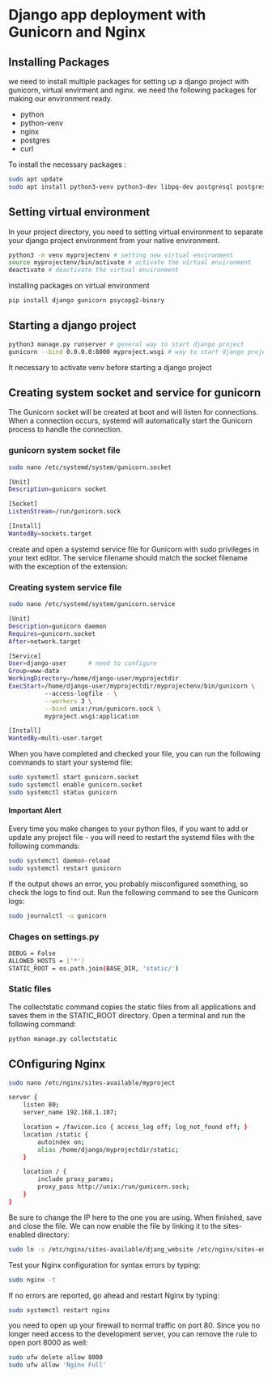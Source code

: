 # Django app deployment with Gunicorn and Nginx
## Installing Packages
we need to install multiple packages for setting up a django project with gunicorn, virtual envirment and nginx. we need the following packages  for making our environment ready.
- python
- python-venv
- nginx
- postgres
- curl

To install the necessary packages :
```sh
sudo apt update
sudo apt install python3-venv python3-dev libpq-dev postgresql postgresql-contrib nginx curl
```

## Setting virtual environment
In your project directory, you need to setting virtual environment to separate your django project environment from your native environment.

```sh
python3 -m venv myprojectenv # setting new virtual environment
source myprojectenv/bin/activate # activate the virtual environment
deactivate # deactivate the virtual environment
```
installing packages on virtual environment 

```sh
pip install django gunicorn psycopg2-binary
```
## Starting a django project 
```sh
python3 manage.py runserver # general way to start django project
gunicorn --bind 0.0.0.0:8000 myproject.wsgi # way to start django project with gunicorn
```
It necessary to activate venv before starting a django project

## Creating system socket and service for gunicorn
The Gunicorn socket will be created at boot and will listen for connections. When a connection occurs, systemd will automatically start the Gunicorn process to handle the connection.

### gunicorn  system socket file
```sh
sudo nano /etc/systemd/system/gunicorn.socket
```

```sh
[Unit]
Description=gunicorn socket

[Socket]
ListenStream=/run/gunicorn.sock

[Install]
WantedBy=sockets.target
```

create and open a systemd service file for Gunicorn with sudo privileges in your text editor. The service filename should match the socket filename with the exception of the extension:

### Creating system service file
```sh
sudo nano /etc/systemd/system/gunicorn.service
```

```sh
[Unit]
Description=gunicorn daemon
Requires=gunicorn.socket
After=network.target

[Service]
User=django-user      # need to configure 
Group=www-data
WorkingDirectory=/home/django-user/myprojectdir
ExecStart=/home/django-user/myprojectdir/myprojectenv/bin/gunicorn \
          --access-logfile - \
          --workers 3 \
          --bind unix:/run/gunicorn.sock \
          myproject.wsgi:application

[Install]
WantedBy=multi-user.target

```
When you have completed and checked your file, you can run the following commands to start your systemd file:
```sh
sudo systemctl start gunicorn.socket
sudo systemctl enable gunicorn.socket
sudo systemctl status gunicorn
```
#### Important Alert 
Every time you make changes to your python files, if you want to add or update any project file - you will need to restart the systemd files with the following commands:

```sh
sudo systemctl daemon-reload
sudo systemctl restart gunicorn
```

If the output shows an error, you probably misconfigured something, so check the logs to find out. Run the following command to see the Gunicorn logs: 
```sh
sudo journalctl -u gunicorn
```

### Chages on settings.py
```sh
DEBUG = False
ALLOWED_HOSTS = ['*']
STATIC_ROOT = os.path.join(BASE_DIR, 'static/')
```

### Static files
 The collectstatic command copies the static files from all applications and saves them in the STATIC_ROOT directory. Open a terminal and run the following command:

```sh
python manage.py collectstatic
```

## COnfiguring Nginx
```sh
sudo nano /etc/nginx/sites-available/myproject
```
```sh
server {
	listen 80;
	server_name 192.168.1.107;

	location = /favicon.ico { access_log off; log_not_found off; }
	location /static {
    	autoindex on;
    	alias /home/django/myprojectdir/static;
	}

	location / {
    	include proxy_params;
    	proxy_pass http://unix:/run/gunicorn.sock;
	}
}
```
Be sure to change the IP here to the one you are using. When finished, save and close the file. We can now enable the file by linking it to the sites-enabled directory:

```sh
sudo ln -s /etc/nginx/sites-available/djang_website /etc/nginx/sites-enabled
```
Test your Nginx configuration for syntax errors by typing:

```sh 
sudo nginx -t
```

If no errors are reported, go ahead and restart Nginx by typing:
```sh
sudo systemctl restart nginx
```

you need to open up your firewall to normal traffic on port 80. Since you no longer need access to the development server, you can remove the rule to open port 8000 as well:

```sh
sudo ufw delete allow 8000
sudo ufw allow 'Nginx Full'
```


